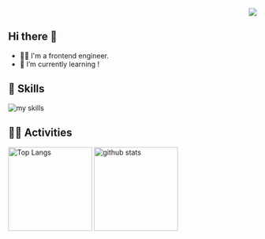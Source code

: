 <div align="right">
  <img src="https://komarev.com/ghpvc/?username=ushiromuki" />
</div>

## Hi there 👋

- 🧑‍💻 I'm a frontend engineer.
- 🌱 I’m currently learning !

## 🌱 Skills
<img alt="my skills" src="https://skillicons.dev/icons?theme=dark&perline=7&i=html,css,js,ts,react,next,vue,nuxt,figma,python,docker,aws,gcp" />

## 🏃‍♀️ Activities
<div align="left"> 
  <img alt="Top Langs" height="170px" src="https://github-readme-stats-usrms-projects.vercel.app/api?username=ushiromuki&theme=vue-dark&layout=compact&count_private=true" />
  <img alt="github stats" height="170px" src="https://github-readme-stats-usrms-projects.vercel.app/api/top-langs/?username=ushiromuki&theme=vue-dark&layout=compact&count_private=true" />
</div>

<!--
**ushiromuki/ushiromuki** is a ✨ _special_ ✨ repository because its `README.md` (this file) appears on your GitHub profile.

Here are some ideas to get you started:

- 🔭 I’m currently working on ...
- 🌱 I’m currently learning ...
- 👯 I’m looking to collaborate on ...
- 🤔 I’m looking for help with ...
- 💬 Ask me about ...
- 📫 How to reach me: ...
- 😄 Pronouns: ...
- ⚡ Fun fact: ...
-->
